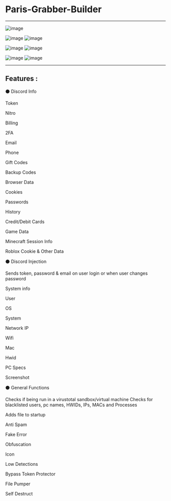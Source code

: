 # Paris-Grabber-Builder
---------------------------------------------------------------
![image](https://user-images.githubusercontent.com/124187460/216124344-8c7b675c-a940-4fdc-997f-4d4b263bfe06.png)

![image](https://user-images.githubusercontent.com/124187460/216124034-fa5f45ec-b0eb-4c7a-9399-5283dec8c54b.png)
 ![image](https://user-images.githubusercontent.com/124187460/216124070-4d2d8ad1-daea-4751-9795-71382ecc2d6b.png)

![image](https://user-images.githubusercontent.com/124187460/216124108-b26fb591-0cc2-416d-b71d-9bdd720c4c7f.png)
 ![image](https://user-images.githubusercontent.com/124187460/216124135-e1361248-28d4-439b-b467-d1af46dda609.png)

![image](https://user-images.githubusercontent.com/124187460/216124160-9cdaea49-0674-4389-b620-b78c117c919c.png)
 ![image](https://user-images.githubusercontent.com/124187460/216124195-24e9a3a1-8232-4024-b480-429703bc68af.png)

---------------------------------------------------------------------------------------------------------------

Features : 
------------------------------------------------

⚫ Discord Info

Token

Nitro

Billing

2FA

Email

Phone

Gift Codes

Backup Codes

Browser Data

Cookies

Passwords

History

Credit/Debit Cards

Game Data

Minecraft Session Info

Roblox Cookie & Other Data

⚫ Discord Injection

Sends token,
 password & email
 on user login or when user changes password

System info

User

OS

System

Network IP

Wifi

Mac

Hwid

PC Specs

Screenshot

⚫ General Functions

Checks if being run in a virustotal sandbox/virtual machine
Checks for blacklisted users, pc names, HWIDs, IPs, MACs and Processes

Adds file to startup

Anti Spam

Fake Error

Obfuscation

Icon

Low Detections

Bypass Token Protector

File Pumper

Self Destruct





